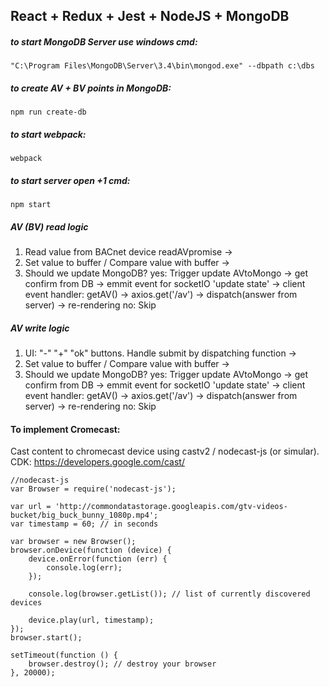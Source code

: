 ## React + Redux + Jest + NodeJS + MongoDB

##### to start MongoDB Server use windows cmd:
```
"C:\Program Files\MongoDB\Server\3.4\bin\mongod.exe" --dbpath c:\dbs
```
##### to create AV + BV points in MongoDB:
```
npm run create-db
```
##### to start webpack:
```
webpack
```
##### to start server open +1 cmd:
```
npm start
```

##### AV (BV) read logic
1. Read value from BACnet device readAVpromise ->
2. Set value to buffer / Compare value with buffer ->
3. Should we update MongoDB? 
    yes: Trigger update AVtoMongo -> get confirm from DB -> emmit event for socketIO 'update state' -> client event handler: getAV() -> axios.get('/av') -> dispatch(answer from server) -> re-rendering
    no: Skip

##### AV write logic
1. UI: "-" "+" "ok" buttons. Handle submit by dispatching function ->
2. Set value to buffer / Compare value with buffer ->
3. Should we update MongoDB? 
    yes: Trigger update AVtoMongo -> get confirm from DB -> emmit event for socketIO 'update state' -> client event handler: getAV() -> axios.get('/av') -> dispatch(answer from server) -> re-rendering
    no: Skip


#### To implement Cromecast:
Cast content to chromecast device using castv2 / nodecast-js (or simular). 
CDK: https://developers.google.com/cast/
```
//nodecast-js
var Browser = require('nodecast-js');
 
var url = 'http://commondatastorage.googleapis.com/gtv-videos-bucket/big_buck_bunny_1080p.mp4';
var timestamp = 60; // in seconds 
 
var browser = new Browser();
browser.onDevice(function (device) {
    device.onError(function (err) {
        console.log(err);
    });
    
    console.log(browser.getList()); // list of currently discovered devices 
 
    device.play(url, timestamp);
});
browser.start();
 
setTimeout(function () {
    browser.destroy(); // destroy your browser 
}, 20000);
```